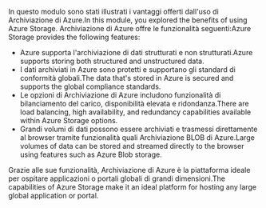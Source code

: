<span data-ttu-id="d0f0b-101">In questo modulo sono stati illustrati i vantaggi offerti dall'uso di Archiviazione di Azure.</span><span class="sxs-lookup"><span data-stu-id="d0f0b-101">In this module, you explored the benefits of using Azure Storage.</span></span> <span data-ttu-id="d0f0b-102">Archiviazione di Azure offre le funzionalità seguenti:</span><span class="sxs-lookup"><span data-stu-id="d0f0b-102">Azure Storage provides the following features:</span></span>

* <span data-ttu-id="d0f0b-103">Azure supporta l'archiviazione di dati strutturati e non strutturati.</span><span class="sxs-lookup"><span data-stu-id="d0f0b-103">Azure supports storing both structured and unstructured data.</span></span>
* <span data-ttu-id="d0f0b-104">I dati archiviati in Azure sono protetti e supportano gli standard di conformità globali.</span><span class="sxs-lookup"><span data-stu-id="d0f0b-104">The data that's stored in Azure is secured and supports the global compliance standards.</span></span>
* <span data-ttu-id="d0f0b-105">Le opzioni di Archiviazione di Azure includono funzionalità di bilanciamento del carico, disponibilità elevata e ridondanza.</span><span class="sxs-lookup"><span data-stu-id="d0f0b-105">There are load balancing, high availability, and redundancy capabilities available within Azure Storage options.</span></span>
* <span data-ttu-id="d0f0b-106">Grandi volumi di dati possono essere archiviati e trasmessi direttamente al browser tramite funzionalità quali Archiviazione BLOB di Azure.</span><span class="sxs-lookup"><span data-stu-id="d0f0b-106">Large volumes of data can be stored and streamed directly to the browser using features such as Azure Blob storage.</span></span>

<span data-ttu-id="d0f0b-107">Grazie alle sue funzionalità, Archiviazione di Azure è la piattaforma ideale per ospitare applicazioni o portali globali di grandi dimensioni.</span><span class="sxs-lookup"><span data-stu-id="d0f0b-107">The capabilities of Azure Storage make it an ideal platform for hosting any large global application or portal.</span></span>
